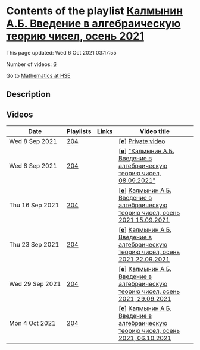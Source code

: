 # Contents of the playlist [Калмынин А.Б. Введение в алгебраическую теорию чисел, осень 2021](https://www.youtube.com/playlist?list=PLq3E5oubNNoCmoQs-ZI4rUCHG0zMt0oZw)

This page updated: Wed 6 Oct 2021 03:17:55

Number of videos: [6](#videos)

Go to [Mathematics at HSE](../README.md)

## Description



## Videos

|Date|Playlists|Links|Video title|
|---|---|---|---|
| Wed&nbsp;8&nbsp;Sep&nbsp;2021 | [204](../playlists/204 "Калмынин А.Б. Введение в алгебраическую теорию чисел, осень 2021") |  | [[**e**](https://studio.youtube.com/video/cO7WI1RSl1U/edit "Edit")] [Private video](https://www.youtube.com/watch?v=cO7WI1RSl1U&list=PLq3E5oubNNoCmoQs-ZI4rUCHG0zMt0oZw "This video is private.") |
| Wed&nbsp;8&nbsp;Sep&nbsp;2021 | [204](../playlists/204 "Калмынин А.Б. Введение в алгебраическую теорию чисел, осень 2021") |  | [[**e**](https://studio.youtube.com/video/26NS6HV5d64/edit "Edit")] [&#34;Калмынин А.Б. Введение в алгебраическую теорию чисел,  08.09.2021&#34;](https://www.youtube.com/watch?v=26NS6HV5d64&list=PLq3E5oubNNoCmoQs-ZI4rUCHG0zMt0oZw "Kalmylin A.B. Introduction to Algebraic Number Theory") |
| Thu&nbsp;16&nbsp;Sep&nbsp;2021 | [204](../playlists/204 "Калмынин А.Б. Введение в алгебраическую теорию чисел, осень 2021") |  | [[**e**](https://studio.youtube.com/video/CcMfd9u7ft8/edit "Edit")] [Калмынин А.Б. Введение в алгебраическую теорию чисел, осень 2021 15.09.2021](https://www.youtube.com/watch?v=CcMfd9u7ft8&list=PLq3E5oubNNoCmoQs-ZI4rUCHG0zMt0oZw "Kalmylin A.B. Introduction to Algebraic Number Theory") |
| Thu&nbsp;23&nbsp;Sep&nbsp;2021 | [204](../playlists/204 "Калмынин А.Б. Введение в алгебраическую теорию чисел, осень 2021") |  | [[**e**](https://studio.youtube.com/video/C49yeWYC0EI/edit "Edit")] [Калмынин А.Б. Введение в алгебраическую теорию чисел, осень 2021 22.09.2021](https://www.youtube.com/watch?v=C49yeWYC0EI&list=PLq3E5oubNNoCmoQs-ZI4rUCHG0zMt0oZw "Kalmylin A.B. Introduction to Algebraic Number Theory") |
| Wed&nbsp;29&nbsp;Sep&nbsp;2021 | [204](../playlists/204 "Калмынин А.Б. Введение в алгебраическую теорию чисел, осень 2021") |  | [[**e**](https://studio.youtube.com/video/zvk0EyJIiAw/edit "Edit")] [Калмынин А.Б. Введение в алгебраическую теорию чисел, осень 2021, 29.09.2021](https://www.youtube.com/watch?v=zvk0EyJIiAw&list=PLq3E5oubNNoCmoQs-ZI4rUCHG0zMt0oZw "Kalmylin A.B. Introduction to Algebraic Number Theory") |
| Mon&nbsp;4&nbsp;Oct&nbsp;2021 | [204](../playlists/204 "Калмынин А.Б. Введение в алгебраическую теорию чисел, осень 2021") |  | [[**e**](https://studio.youtube.com/video/RPqdgGPT5pI/edit "Edit")] [Калмынин А.Б. Введение в алгебраическую теорию чисел, осень 2021, 06.10.2021](https://www.youtube.com/watch?v=RPqdgGPT5pI&list=PLq3E5oubNNoCmoQs-ZI4rUCHG0zMt0oZw "Kalmylin A.B. Introduction to Algebraic Number Theory") |
